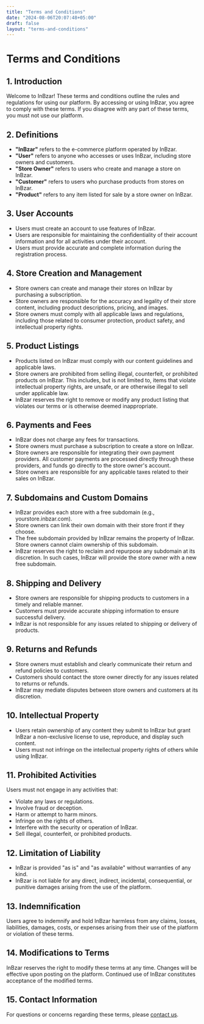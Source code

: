 ```yaml
---
title: "Terms and Conditions"
date: "2024-08-06T20:07:48+05:00"
draft: false
layout: "terms-and-conditions"
---
```


# Terms and Conditions

## 1. Introduction

Welcome to InBzar! These terms and conditions outline the rules and regulations for using our platform. By accessing or using InBzar, you agree to comply with these terms. If you disagree with any part of these terms, you must not use our platform.

## 2. Definitions

- **"InBzar"** refers to the e-commerce platform operated by InBzar.
- **"User"** refers to anyone who accesses or uses InBzar, including store owners and customers.
- **"Store Owner"** refers to users who create and manage a store on InBzar.
- **"Customer"** refers to users who purchase products from stores on InBzar.
- **"Product"** refers to any item listed for sale by a store owner on InBzar.

## 3. User Accounts

- Users must create an account to use features of InBzar.
- Users are responsible for maintaining the confidentiality of their account information and for all activities under their account.
- Users must provide accurate and complete information during the registration process.

## 4. Store Creation and Management

- Store owners can create and manage their stores on InBzar by purchasing a subscription.
- Store owners are responsible for the accuracy and legality of their store content, including product descriptions, pricing, and images.
- Store owners must comply with all applicable laws and regulations, including those related to consumer protection, product safety, and intellectual property rights.

## 5. Product Listings

- Products listed on InBzar must comply with our content guidelines and applicable laws.
- Store owners are prohibited from selling illegal, counterfeit, or prohibited products on InBzar. This includes, but is not limited to, items that violate intellectual property rights, are unsafe, or are otherwise illegal to sell under applicable law.
- InBzar reserves the right to remove or modify any product listing that violates our terms or is otherwise deemed inappropriate.

## 6. Payments and Fees

- InBzar does not charge any fees for transactions.
- Store owners must purchase a subscription to create a store on InBzar.
- Store owners are responsible for integrating their own payment providers. All customer payments are processed directly through these providers, and funds go directly to the store owner's account.
- Store owners are responsible for any applicable taxes related to their sales on InBzar.

## 7. Subdomains and Custom Domains

- InBzar provides each store with a free subdomain (e.g., yourstore.inbzar.com).
- Store owners can link their own domain with their store front if they choose.
- The free subdomain provided by InBzar remains the property of InBzar. Store owners cannot claim ownership of this subdomain.
- InBzar reserves the right to reclaim and repurpose any subdomain at its discretion. In such cases, InBzar will provide the store owner with a new free subdomain.

## 8. Shipping and Delivery

- Store owners are responsible for shipping products to customers in a timely and reliable manner.
- Customers must provide accurate shipping information to ensure successful delivery.
- InBzar is not responsible for any issues related to shipping or delivery of products.

## 9. Returns and Refunds

- Store owners must establish and clearly communicate their return and refund policies to customers.
- Customers should contact the store owner directly for any issues related to returns or refunds.
- InBzar may mediate disputes between store owners and customers at its discretion.

## 10. Intellectual Property

- Users retain ownership of any content they submit to InBzar but grant InBzar a non-exclusive license to use, reproduce, and display such content.
- Users must not infringe on the intellectual property rights of others while using InBzar.

## 11. Prohibited Activities

Users must not engage in any activities that:

- Violate any laws or regulations.
- Involve fraud or deception.
- Harm or attempt to harm minors.
- Infringe on the rights of others.
- Interfere with the security or operation of InBzar.
- Sell illegal, counterfeit, or prohibited products.

## 12. Limitation of Liability

- InBzar is provided "as is" and "as available" without warranties of any kind.
- InBzar is not liable for any direct, indirect, incidental, consequential, or punitive damages arising from the use of the platform.

## 13. Indemnification

Users agree to indemnify and hold InBzar harmless from any claims, losses, liabilities, damages, costs, or expenses arising from their use of the platform or violation of these terms.

## 14. Modifications to Terms

InBzar reserves the right to modify these terms at any time. Changes will be effective upon posting on the platform. Continued use of InBzar constitutes acceptance of the modified terms.

## 15. Contact Information

For questions or concerns regarding these terms, please [contact us](/contact-us).
